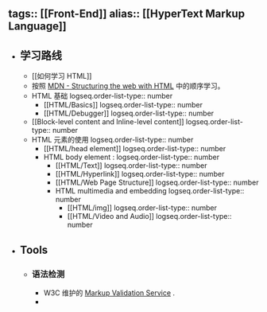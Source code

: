 tags:: [[Front-End]]
alias:: [[HyperText Markup Language]]
---

- ## 学习路线
	- [[如何学习 HTML]]
	- 按照 [MDN - Structuring the web with HTML](https://developer.mozilla.org/en-US/docs/Learn/HTML) 中的顺序学习。
	- HTML 基础
	  logseq.order-list-type:: number
		- [[HTML/Basics]]
		  logseq.order-list-type:: number
		- [[HTML/Debugger]]
		  logseq.order-list-type:: number
	- [[Block-level content and Inline-level content]]
	  logseq.order-list-type:: number
	- HTML 元素的使用
	  logseq.order-list-type:: number
		- [[HTML/head element]]
		  logseq.order-list-type:: number
		- HTML body element :
		  logseq.order-list-type:: number
			- [[HTML/Text]]
			  logseq.order-list-type:: number
			- [[HTML/Hyperlink]]
			  logseq.order-list-type:: number
			- [[HTML/Web Page Structure]]
			  logseq.order-list-type:: number
			- HTML multimedia and embedding
			  logseq.order-list-type:: number
				- [[HTML/img]]
				  logseq.order-list-type:: number
				- [[HTML/Video and Audio]]
				  logseq.order-list-type:: number
- ## Tools
	- ### 语法检测
		- W3C 维护的  [Markup Validation Service](https://validator.w3.org/) .
		-